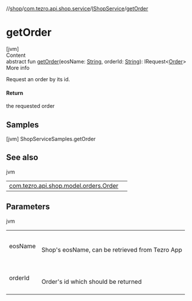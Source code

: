//[shop](../../../index.md)/[com.tezro.api.shop.service](../index.md)/[IShopService](index.md)/[getOrder](get-order.md)



# getOrder  
[jvm]  
Content  
abstract fun [getOrder](get-order.md)(eosName: [String](https://kotlinlang.org/api/latest/jvm/stdlib/kotlin/-string/index.html), orderId: [String](https://kotlinlang.org/api/latest/jvm/stdlib/kotlin/-string/index.html)): IRequest<[Order](../../com.tezro.api.shop.model.orders/-order/index.md)>  
More info  


Request an order by its id.



#### Return  


the requested order



## Samples  
 [jvm] ShopServiceSamples.getOrder   


## See also  
  
jvm  
  
| | |
|---|---|
| <a name="com.tezro.api.shop.service/IShopService/getOrder/#kotlin.String#kotlin.String/PointingToDeclaration/"></a>[com.tezro.api.shop.model.orders.Order](../../com.tezro.api.shop.model.orders/-order/index.md)| <a name="com.tezro.api.shop.service/IShopService/getOrder/#kotlin.String#kotlin.String/PointingToDeclaration/"></a>|
  


## Parameters  
  
jvm  
  
| | |
|---|---|
| <a name="com.tezro.api.shop.service/IShopService/getOrder/#kotlin.String#kotlin.String/PointingToDeclaration/"></a>eosName| <a name="com.tezro.api.shop.service/IShopService/getOrder/#kotlin.String#kotlin.String/PointingToDeclaration/"></a><br><br>Shop's eosName, can be retrieved from Tezro App<br><br>|
| <a name="com.tezro.api.shop.service/IShopService/getOrder/#kotlin.String#kotlin.String/PointingToDeclaration/"></a>orderId| <a name="com.tezro.api.shop.service/IShopService/getOrder/#kotlin.String#kotlin.String/PointingToDeclaration/"></a><br><br>Order's id which should be returned<br><br>|
  
  



